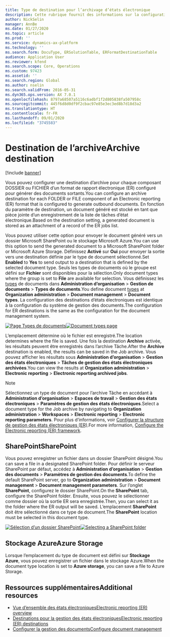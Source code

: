 ```yaml
---
title: Type de destination pour l’archivage d’états électronique
description: Cette rubrique fournit des informations sur la configuration d’une destination d’archive pour chaque composant DOSSIER ou FICHIER d’un format de rapport électronique (ER) configuré pour générer des documents sortants.
author: NickSelin
manager: AnnBe
ms.date: 01/27/2020
ms.topic: article
ms.prod: ''
ms.service: dynamics-ax-platform
ms.technology: ''
ms.search.form: DocuType, ERSolutionTable, ERFormatDestinationTable
audience: Application User
ms.reviewer: kfend
ms.search.scope: Core, Operations
ms.custom: 97423
ms.assetid: ''
ms.search.region: Global
ms.author: nselin
ms.search.validFrom: 2016-05-31
ms.dyn365.ops.version: AX 7.0.1
ms.openlocfilehash: 8797a68507a5116c6adbf1f2d805838fa507958c
ms.sourcegitcommit: 445f6d8d0df9f2cbac97e85e3ec3ed8b7d18d3a2
ms.translationtype: HT
ms.contentlocale: fr-FR
ms.lasthandoff: 09/01/2020
ms.locfileid: "3745583"
---
```

# <a name="archive-destination"></a><span data-ttu-id="9e9f4-103">Destination de l’archive</span><span class="sxs-lookup"><span data-stu-id="9e9f4-103">Archive destination</span></span>

[!include [banner](../includes/banner.md)]

<span data-ttu-id="9e9f4-104">Vous pouvez configurer une destination d’archive pour chaque composant DOSSIER ou FICHIER d’un format de rapport électronique (ER) configuré pour générer des documents sortants.</span><span class="sxs-lookup"><span data-stu-id="9e9f4-104">You can configure an archive destination for each FOLDER or FILE component of an Electronic reporting (ER) format that is configured to generate outbound documents.</span></span> <span data-ttu-id="9e9f4-105">En fonction du paramètre de destination, un document généré est stocké en tant que pièce jointe d’un enregistrement de la liste de tâches d’état électronique.</span><span class="sxs-lookup"><span data-stu-id="9e9f4-105">Based on the destination setting, a generated document is stored as an attachment of a record of the ER jobs list.</span></span>

<span data-ttu-id="9e9f4-106">Vous pouvez utiliser cette option pour envoyer le document généré vers un dossier Microsoft SharePoint ou le stockage Microsoft Azure.</span><span class="sxs-lookup"><span data-stu-id="9e9f4-106">You can use this option to send the generated document to a Microsoft SharePoint folder or Microsoft Azure Storage.</span></span> <span data-ttu-id="9e9f4-107">Définissez **Activé** sur **Oui** pour envoyer la sortie vers une destination définie par le type de document sélectionné.</span><span class="sxs-lookup"><span data-stu-id="9e9f4-107">Set **Enabled** to **Yes** to send output to a destination that is defined by the selected document type.</span></span> <span data-ttu-id="9e9f4-108">Seuls les types de documents où le groupe est défini sur **Fichier** sont disponibles pour la sélection.</span><span class="sxs-lookup"><span data-stu-id="9e9f4-108">Only document types where the group is set to **File** are available for selection.</span></span> <span data-ttu-id="9e9f4-109">Vous définissez les [types](https://docs.microsoft.com/dynamics365/fin-ops-core/fin-ops/organization-administration/configure-document-management#configure-document-types) de documents dans **Administration d’organisation** \> **Gestion de documents** \> **Types de documents**.</span><span class="sxs-lookup"><span data-stu-id="9e9f4-109">You define document [types](https://docs.microsoft.com/dynamics365/fin-ops-core/fin-ops/organization-administration/configure-document-management#configure-document-types) at **Organization administration** \> **Document management** \> **Document types**.</span></span> <span data-ttu-id="9e9f4-110">La configuration des destinations d’états électroniques est identique à la configuration du système de gestion des documents.</span><span class="sxs-lookup"><span data-stu-id="9e9f4-110">The configuration for ER destinations is the same as the configuration for the document management system.</span></span>

<span data-ttu-id="9e9f4-111">[![Page Types de documents](./media/ER_Destinations-SharePointDocuType.png)](./media/ER_Destinations-SharePointDocuType.png)</span><span class="sxs-lookup"><span data-stu-id="9e9f4-111">[![Document types page](./media/ER_Destinations-SharePointDocuType.png)](./media/ER_Destinations-SharePointDocuType.png)</span></span>

<span data-ttu-id="9e9f4-112">L’emplacement détermine où le fichier est enregistré.</span><span class="sxs-lookup"><span data-stu-id="9e9f4-112">The location determines where the file is saved.</span></span> <span data-ttu-id="9e9f4-113">Une fois la destination **Archive** activée, les résultats peuvent être enregistrés dans l’archive Tâche.</span><span class="sxs-lookup"><span data-stu-id="9e9f4-113">After the **Archive** destination is enabled, the results can be saved in the Job archive.</span></span> <span data-ttu-id="9e9f4-114">Vous pouvez afficher les résultats sous **Administration d’organisation** \> **Gestion des états électroniques** \> **Tâches de gestion des états électroniques archivées**.</span><span class="sxs-lookup"><span data-stu-id="9e9f4-114">You can view the results at **Organization administration** \> **Electronic reporting** \> **Electronic reporting archived jobs**.</span></span>

> [!NOTE]
> <span data-ttu-id="9e9f4-115">Sélectionnez un type de document pour l’archive Tâche en accédant à **Administration d’organisation** \> **Espaces de travail** \> **Gestion des états électroniques** \> **Paramètres de gestion des états électroniques**.</span><span class="sxs-lookup"><span data-stu-id="9e9f4-115">Select a document type for the Job archive by navigating to **Organization administration** \> **Workspaces** \> **Electronic reporting** \> **Electronic reporting parameters**.</span></span> <span data-ttu-id="9e9f4-116">Pour plus d’informations, voir [Configurer la structure de gestion des états électroniques (ER)](electronic-reporting-er-configure-parameters.md#prerequisites-for-er-setup).</span><span class="sxs-lookup"><span data-stu-id="9e9f4-116">For more information, [Configure the Electronic reporting (ER) framework](electronic-reporting-er-configure-parameters.md#prerequisites-for-er-setup).</span></span>

## <a name="sharepoint"></a><span data-ttu-id="9e9f4-117">SharePoint</span><span class="sxs-lookup"><span data-stu-id="9e9f4-117">SharePoint</span></span>

<span data-ttu-id="9e9f4-118">Vous pouvez enregistrer un fichier dans un dossier SharePoint désigné.</span><span class="sxs-lookup"><span data-stu-id="9e9f4-118">You can save a file in a designated SharePoint folder.</span></span> <span data-ttu-id="9e9f4-119">Pour définir le serveur SharePoint par défaut, accédez à **Administration d’organisation** \> **Gestion des documents** \> **Paramètres de gestion des documents**.</span><span class="sxs-lookup"><span data-stu-id="9e9f4-119">To define the default SharePoint server, go to **Organization administration** \> **Document management** \> **Document management parameters**.</span></span> <span data-ttu-id="9e9f4-120">Sur l’onglet **SharePoint**, configurez le dossier SharePoint.</span><span class="sxs-lookup"><span data-stu-id="9e9f4-120">On the **SharePoint** tab, configure the SharePoint folder.</span></span> <span data-ttu-id="9e9f4-121">Ensuite, vous pouvez le sélectionner comme dossier où la sortie ER sera enregistrée.</span><span class="sxs-lookup"><span data-stu-id="9e9f4-121">Then, you can select it as the folder where the ER output will be saved.</span></span> <span data-ttu-id="9e9f4-122">L’emplacement **SharePoint** doit être sélectionné dans ce type de document.</span><span class="sxs-lookup"><span data-stu-id="9e9f4-122">The **SharePoint** location must be selected in this document type.</span></span>

<span data-ttu-id="9e9f4-123">[![Sélection d’un dossier SharePoint](./media/ER_Destinations-SharePointDocuTypeLocation.png)](./media/ER_Destinations-SharePointDocuTypeLocation.png)</span><span class="sxs-lookup"><span data-stu-id="9e9f4-123">[![Selecting a SharePoint folder](./media/ER_Destinations-SharePointDocuTypeLocation.png)](./media/ER_Destinations-SharePointDocuTypeLocation.png)</span></span>

## <a name="azure-storage"></a><span data-ttu-id="9e9f4-124">Stockage Azure</span><span class="sxs-lookup"><span data-stu-id="9e9f4-124">Azure Storage</span></span>

<span data-ttu-id="9e9f4-125">Lorsque l’emplacement du type de document est défini sur **Stockage Azure**, vous pouvez enregistrer un fichier dans le stockage Azure.</span><span class="sxs-lookup"><span data-stu-id="9e9f4-125">When the document type location is set to **Azure storage**, you can save a file to Azure Storage.</span></span>

## <a name="additional-resources"></a><span data-ttu-id="9e9f4-126">Ressources supplémentaires</span><span class="sxs-lookup"><span data-stu-id="9e9f4-126">Additional resources</span></span>

- [<span data-ttu-id="9e9f4-127">Vue d’ensemble des états électroniques</span><span class="sxs-lookup"><span data-stu-id="9e9f4-127">Electronic reporting (ER) overview</span></span>](general-electronic-reporting.md)
- [<span data-ttu-id="9e9f4-128">Destinations pour la gestion des états électroniques</span><span class="sxs-lookup"><span data-stu-id="9e9f4-128">Electronic reporting (ER) destinations</span></span>](electronic-reporting-destinations.md)
- [<span data-ttu-id="9e9f4-129">Configurer la gestion des documents</span><span class="sxs-lookup"><span data-stu-id="9e9f4-129">Configure document management</span></span>](../../fin-ops/organization-administration/configure-document-management.md)
